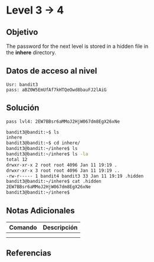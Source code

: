# Level 3 -> 4
## Objetivo
The password for the next level is stored in a hidden file in the **inhere** directory.
## Datos de acceso al nivel
```
Usr: bandit3
pass: aBZ0W5EmUfAf7kHTQeOwd8bauFJ2lAiG
```
## Solución
``` bash 
pass lvl4: 2EW7BBsr6aMMoJ2HjW067dm8EgX26xNe

bandit3@bandit:~$ ls
inhere
bandit3@bandit:~$ cd inhere/
bandit3@bandit:~/inhere$ ls
bandit3@bandit:~/inhere$ ls -la
total 12
drwxr-xr-x 2 root root 4096 Jan 11 19:19 .
drwxr-xr-x 3 root root 4096 Jan 11 19:19 ..
-rw-r----- 1 bandit4 bandit3 33 Jan 11 19:19 .hidden
bandit3@bandit:~/inhere$ cat .hidden
2EW7BBsr6aMMoJ2HjW067dm8EgX26xNe
bandit3@bandit:~/inhere$
```
## Notas Adicionales

| Comando  | Descripción | 
|------------|--------------|
|  | |
| | |
## Referencias 